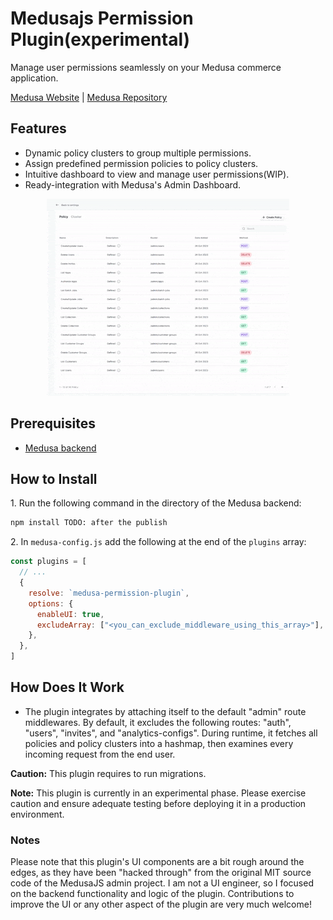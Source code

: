 # Medusajs Permission Plugin(experimental)

Manage user permissions seamlessly on your Medusa commerce application.

[Medusa Website](https://medusajs.com/) | [Medusa Repository](https://github.com/medusajs/medusa)

## Features

- Dynamic policy clusters to group multiple permissions.
- Assign predefined permission policies to policy clusters.
- Intuitive dashboard to view and manage user permissions(WIP).
- Ready-integration with Medusa's Admin Dashboard.

<p align="center">
  <img src="./docs/view.gif" width="388" height="315" alt="">
</p>

## Prerequisites

- [Medusa backend](https://docs.medusajs.com/development/backend/install)

## How to Install

1\. Run the following command in the directory of the Medusa backend:

```bash
npm install TODO: after the publish
```

2\. In `medusa-config.js` add the following at the end of the `plugins` array:

```js
const plugins = [
  // ...
  {
    resolve: `medusa-permission-plugin`,
    options: {
      enableUI: true,
      excludeArray: ["<you_can_exclude_middleware_using_this_array>"],
    },
  },
]
```

## How Does It Work

- The plugin integrates by attaching itself to the default "admin" route middlewares. By default, it excludes the
  following routes: "auth", "users", "invites", and "analytics-configs". During runtime, it fetches all policies and
  policy clusters into a hashmap, then examines every incoming request from the end user.

**Caution:** This plugin requires to run migrations.

**Note:** This plugin is currently in an experimental phase. Please exercise caution and ensure adequate testing before
deploying it in a production environment.

### Notes

Please note that this plugin's UI components are a bit rough around the edges, as they have been "hacked through" from
the original MIT source code of the MedusaJS admin project. I am not a UI engineer, so I focused on the backend
functionality and logic of the plugin. Contributions to improve the UI or any other aspect of the plugin are very much
welcome!
